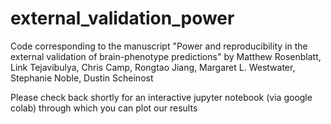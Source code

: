 # external_validation_power
Code corresponding to the manuscript "Power and reproducibility in the external validation of brain-phenotype predictions" by Matthew Rosenblatt, Link Tejavibulya, Chris Camp, Rongtao Jiang, Margaret L. Westwater, Stephanie Noble, Dustin Scheinost

Please check back shortly for an interactive jupyter notebook (via google colab) through which you can plot our results
